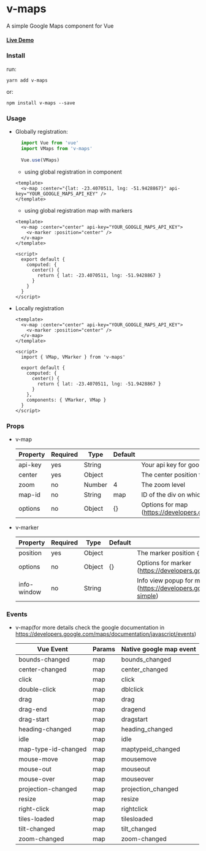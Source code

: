 # v-maps
A simple Google Maps component for Vue

#### [Live Demo](https://felipebohnertpaetzold.github.io/v-maps)

### Install
run:

    yarn add v-maps
or:
    
    npm install v-maps --save
### Usage

- Globally registration:
    
    ```js
      import Vue from 'vue'
      import VMaps from 'v-maps'
      
      Vue.use(VMaps)
    ```
    - using global registration in component
    
    ```vue
    <template>
      <v-map :center="{lat: -23.4070511, lng: -51.9428867}" api-key="YOUR_GOOGLE_MAPS_API_KEY" />
    </template>
    ```
    - using global registration map with markers
    
    ```vue
    <template>
      <v-map :center="center" api-key="YOUR_GOOGLE_MAPS_API_KEY">
        <v-marker :position="center" />
      </v-map>
    </template>
  
    <script>
      export default {
        computed: {
          center() {
            return { lat: -23.4070511, lng: -51.9428867 }
          }        
        }
      }
    </script>
    ```
    
- Locally registration
   
   ```vue
   <template>
     <v-map :center="center" api-key="YOUR_GOOGLE_MAPS_API_KEY">
       <v-marker :position="center" />
     </v-map>
   </template>

   <script>
     import { VMap, VMarker } from 'v-maps'
   
     export default {
       computed: {
         center() {
           return { lat: -23.4070511, lng: -51.9428867 }
         }        
       },
       components: { VMarker, VMap }
     }
   </script>
   ```
### Props

 - v-map

    | Property  |  Required |  Type  |  Default | Description
    |-----------|-----------|--------|----------|----------------
    | api-key   | yes       | String |          | Your api key for google maps
    | center    | yes       | Object |          | The center position for map ```{ lat: -45.2121, lng: -43.2131 }```
    | zoom      | no        | Number | 4        | The zoom level  
    | map-id    | no        | String | map      | ID of the div on which the map will be mounted
    | options   | no        | Object | {}       | Options for map (https://developers.google.com/maps/documentation/javascript/tutorial#MapOptions)

 - v-marker

    | Property    |  Required |  Type  |  Default | Description
    |-------------|-----------|--------|----------|-----------------
    | position    | yes       | Object |          | The marker position ```{ lat: -45.2121, lng: -43.2131 }```
    | options     | no        | Object | {}       | Options for marker (https://developers.google.com/maps/documentation/javascript/markers)
    | info-window | no        | String |          | Info view popup for marker (https://developers.google.com/maps/documentation/javascript/examples/infowindow-simple)

### Events

- v-map(for more details check the google documentation in https://developers.google.com/maps/documentation/javascript/events)
    
    | Vue Event          | Params | Native google map event
    |--------------------|--------|------------------------
    | bounds-changed     | map    | bounds_changed
    | center-changed     | map    | center_changed
    | click              | map    | click
    | double-click       | map    | dblclick
    | drag               | map    | drag
    | drag-end           | map    | dragend
    | drag-start         | map    | dragstart
    | heading-changed    | map    | heading_changed
    | idle               | map    | idle
    | map-type-id-changed| map    | maptypeid_changed
    | mouse-move         | map    | mousemove
    | mouse-out          | map    | mouseout
    | mouse-over         | map    | mouseover
    | projection-changed | map    | projection_changed
    | resize             | map    | resize
    | right-click        | map    | rightclick
    | tiles-loaded       | map    | tilesloaded
    | tilt-changed       | map    | tilt_changed
    | zoom-changed       | map    | zoom-changed